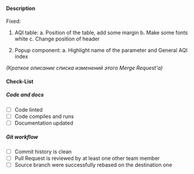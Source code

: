 
#### Description
Fixed:

1. AQI table:
   a. Position of the table, add some margin
   b. Make some fonts white
   c. Change position of header

2. Popup component:
   a. Highlight name of the parameter and General AQI index

*(Краткое описание списка изменений этого Merge Request'а)*


#### Check-List

##### Code and docs
- [ ] Code linted
- [ ] Code compiles and runs
- [ ] Documentation updated

##### Git workflow
- [ ] Commit history is clean
- [ ] Pull Request is reviewed by at least one other team member
- [ ] Source branch were successfully rebased on the destination one
